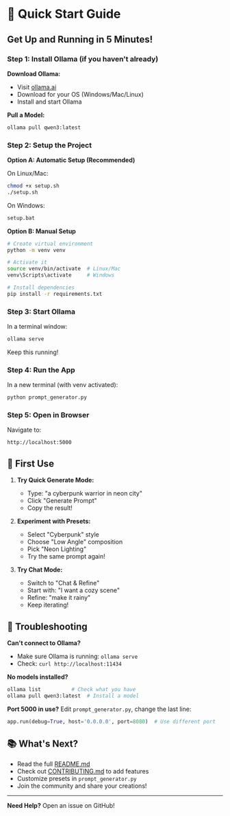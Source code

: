 # 🚀 Quick Start Guide

## Get Up and Running in 5 Minutes!

### Step 1: Install Ollama (if you haven't already)

**Download Ollama:**
- Visit [ollama.ai](https://ollama.ai)
- Download for your OS (Windows/Mac/Linux)
- Install and start Ollama

**Pull a Model:**
```bash
ollama pull qwen3:latest
```

### Step 2: Setup the Project

**Option A: Automatic Setup (Recommended)**

On Linux/Mac:
```bash
chmod +x setup.sh
./setup.sh
```

On Windows:
```bash
setup.bat
```

**Option B: Manual Setup**

```bash
# Create virtual environment
python -m venv venv

# Activate it
source venv/bin/activate  # Linux/Mac
venv\Scripts\activate     # Windows

# Install dependencies
pip install -r requirements.txt
```

### Step 3: Start Ollama

In a terminal window:
```bash
ollama serve
```

Keep this running!

### Step 4: Run the App

In a new terminal (with venv activated):
```bash
python prompt_generator.py
```

### Step 5: Open in Browser

Navigate to:
```
http://localhost:5000
```

## 🎯 First Use

1. **Try Quick Generate Mode:**
   - Type: "a cyberpunk warrior in neon city"
   - Click "Generate Prompt"
   - Copy the result!

2. **Experiment with Presets:**
   - Select "Cyberpunk" style
   - Choose "Low Angle" composition
   - Pick "Neon Lighting"
   - Try the same prompt again!

3. **Try Chat Mode:**
   - Switch to "Chat & Refine"
   - Start with: "I want a cozy scene"
   - Refine: "make it rainy"
   - Keep iterating!

## 🐛 Troubleshooting

**Can't connect to Ollama?**
- Make sure Ollama is running: `ollama serve`
- Check: `curl http://localhost:11434`

**No models installed?**
```bash
ollama list          # Check what you have
ollama pull qwen3:latest  # Install a model
```

**Port 5000 in use?**
Edit `prompt_generator.py`, change the last line:
```python
app.run(debug=True, host='0.0.0.0', port=8080)  # Use different port
```

## 📚 What's Next?

- Read the full [README.md](README.md)
- Check out [CONTRIBUTING.md](CONTRIBUTING.md) to add features
- Customize presets in `prompt_generator.py`
- Join the community and share your creations!

---

**Need Help?** Open an issue on GitHub!
